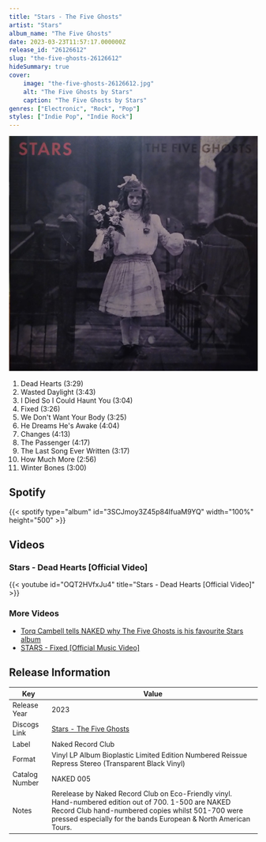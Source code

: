 ```yaml
---
title: "Stars - The Five Ghosts"
artist: "Stars"
album_name: "The Five Ghosts"
date: 2023-03-23T11:57:17.000000Z
release_id: "26126612"
slug: "the-five-ghosts-26126612"
hideSummary: true
cover:
    image: "the-five-ghosts-26126612.jpg"
    alt: "The Five Ghosts by Stars"
    caption: "The Five Ghosts by Stars"
genres: ["Electronic", "Rock", "Pop"]
styles: ["Indie Pop", "Indie Rock"]
---
```


![The Five Ghosts by Stars](the-five-ghosts-26126612.jpg)

<!-- section break -->

1. Dead Hearts (3:29)
2. Wasted Daylight (3:43)
3. I Died So I Could Haunt You (3:04)
4. Fixed (3:26)
5. We Don't Want Your Body (3:25)
6. He Dreams He's Awake (4:04)
7. Changes (4:13)
8. The Passenger (4:17)
9. The Last Song Ever Written (3:17)
10. How Much More (2:56)
11. Winter Bones (3:00)

<!-- section break -->


## Spotify
{{< spotify type="album" id="3SCJmoy3Z45p84IfuaM9YQ" width="100%" height="500" >}}



## Videos
### Stars - Dead Hearts [Official Video]
{{< youtube id="OQT2HVfxJu4" title="Stars - Dead Hearts [Official Video]" >}}<br>

### More Videos

- [Torq Cambell tells NAKED why The Five Ghosts is his favourite Stars album](https://www.youtube.com/watch?v=TERbyLZDCqU)
- [STARS - Fixed [Official Music Video]](https://www.youtube.com/watch?v=17jdZdVmEuk)


## Release Information
|  Key           | Value                                                |
| ---------------| ---------------------------------------------------- |
| Release Year   | 2023                                   |
| Discogs Link   | [Stars - The Five Ghosts](https://www.discogs.com/release/26126612-Stars-The-Five-Ghosts) |
| Label          | Naked Record Club |
| Format         | Vinyl LP Album Bioplastic Limited Edition Numbered Reissue Repress Stereo (Transparent Black Vinyl) |
| Catalog Number | NAKED 005 |
| Notes | Rerelease by Naked Record Club on Eco-Friendly vinyl. Hand-numbered edition out of 700. 1-500 are NAKED Record Club hand-numbered copies whilst 501-700 were pressed especially for the bands European & North American Tours. |